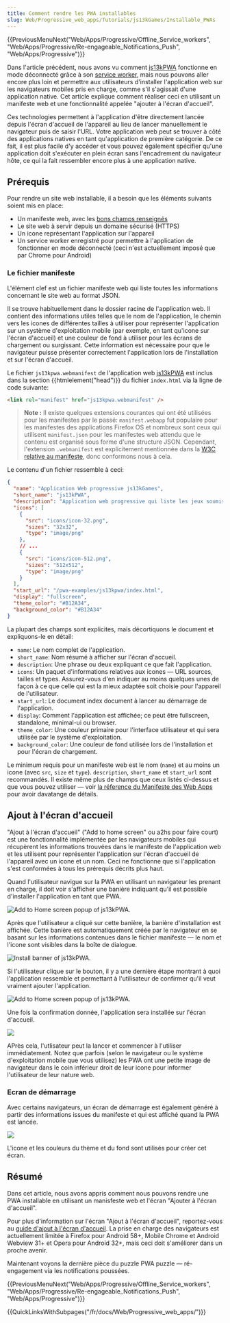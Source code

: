 ```yaml
---
title: Comment rendre les PWA installables
slug: Web/Progressive_web_apps/Tutorials/js13kGames/Installable_PWAs
---
```


{{PreviousMenuNext("Web/Apps/Progressive/Offline_Service_workers", "Web/Apps/Progressive/Re-engageable_Notifications_Push", "Web/Apps/Progressive")}}

Dans l'article précédent, nous avons vu comment [js13kPWA](https://mdn.github.io/pwa-examples/js13kpwa/) fonctionne en mode déconnecté grâce à son [service worker](/fr/docs/Web/API/Service_Worker_API), mais nous pouvons aller encore plus loin et permettre aux utilisateurs d'installer l'application web sur les navigateurs mobiles pris en charge, comme s'il s'agissait d'une application native. Cet article explique comment réaliser ceci en utilisant un manifeste web et une fonctionnalité appelée "ajouter à l'écran d'accueil".

Ces technologies permettent à l'application d'être directement lancée depuis l'écran d'accueil de l'appareil au lieu de lancer manuellement le navigateur puis de saisir l'URL. Votre application web peut se trouver à côté des applications natives en tant qu'application de première catégorie. De ce fait, il est plus facile d'y accéder et vous pouvez également spécifier qu'une application doit s'exécuter en plein écran sans l'encadrement du navigateur hôte, ce qui la fait ressembler encore plus à une application native.

## Prérequis

Pour rendre un site web installable, il a besoin que les éléments suivants soient mis en place:

- Un manifeste web, avec les [bons champs renseignés](/fr/Apps/Progressive/Add_to_home_screen#Manifest)
- Le site web à servir depuis un domaine sécurisé (HTTPS)
- Un icone représentant l'application sur l'appareil
- Un service worker enregistré pour permettre à l'application de fonctionner en mode déconnecté (ceci n'est actuellement imposé que par Chrome pour Android)

### Le fichier manifeste

L'élément clef est un fichier manifeste web qui liste toutes les informations concernant le site web au format JSON.

Il se trouve habituellement dans le dossier racine de l'application web. Il contient des informations utiles telles que le nom de l'application, le chemin vers les icones de différentes tailles à utiliser pour représenter l'application sur un système d'exploitation mobile (par exemple, en tant qu'icone sur l'écran d'accueil) et une couleur de fond à utiliser pour les écrans de chargement ou surgissant. Cette information est nécessaire pour que le navigateur puisse présenter correctement l'application lors de l'installation et sur l'écran d'accueil.

Le fichier `js13kpwa.webmanifest` de l'application web [js13kPWA](https://mdn.github.io/pwa-examples/js13kpwa/) est inclus dans la section {{htmlelement("head")}} du fichier `index.html` via la ligne de code suivante:

```html
<link rel="manifest" href="js13kpwa.webmanifest" />
```

> **Note :** Il existe quelques extensions courantes qui ont été utilisées pour les manifestes par le passé: `manifest.webapp` fut populaire pour les manifestes des applications Firefox OS et nombreux sont ceux qui utilisent `manifest.json` pour les manifestes web attendu que le contenu est organisé sous forme d'une structure JSON. Cependant, l'extension `.webmanifest` est explicitement mentionnée dans la [W3C relative au manifeste](https://w3c.github.io/manifest/), donc conformons nous à cela.

Le contenu d'un fichier ressemble à ceci:

```json
{
  "name": "Application Web progressive js13kGames",
  "short_name": "js13kPWA",
  "description": "Application web progressive qui liste les jeux soumis dans la catégorie A-Frame dans la compétition js13kGames 2017.",
  "icons": [
    {
      "src": "icons/icon-32.png",
      "sizes": "32x32",
      "type": "image/png"
    },
    // ...
    {
      "src": "icons/icon-512.png",
      "sizes": "512x512",
      "type": "image/png"
    }
  ],
  "start_url": "/pwa-examples/js13kpwa/index.html",
  "display": "fullscreen",
  "theme_color": "#B12A34",
  "background_color": "#B12A34"
}
```

La plupart des champs sont explicites, mais décortiquons le document et expliquons-le en détail:

- `name`: Le nom complet de l'application.
- `short_name`: Nom résumé à afficher sur l'écran d'accueil.
- `description`: Une phrase ou deux expliquant ce que fait l'application.
- `icons`: Un paquet d'informations relatives aux icones — URL sources, tailles et types. Assurez-vous d'en indiquer au moins quelques unes de façon à ce que celle qui est la mieux adaptée soit choisie pour l'appareil de l'utilisateur.
- `start_url`: Le document index document à lancer au démarrage de l'application.
- `display`: Comment l'application est affichée; ce peut être fullscreen, standalone, minimal-ui ou browser.
- `theme_color`: Une couleur primaire pour l'interface utilisateur et qui sera utilisée par le système d'exploitation.
- `background_color`: Une couleur de fond utilisée lors de l'installation et pour l'écran de chargement.

Le minimum requis pour un manifeste web est le nom (`name`) et au moins un icone (avec `src`, `size` et `type`). `description`, `short_name` et `start_url` sont recommandés. Il existe même plus de champs que ceux listés ci-dessus et que vous pouvez utiliser — voir [la réference du Manifeste des Web Apps](/fr/docs/Web/Manifest) pour avoir davatange de détails.

## Ajout à l'écran d'accueil

"Ajout à l'écran d'accueil" ("Add to home screen" ou a2hs pour faire court) est une fonctionnalité implémentée par les navigateurs mobiles qui récupèrent les informations trouvées dans le manifeste de l'application web et les utilisent pour représenter l'application sur l'écran d'accueil de l'appareil avec un icone et un nom. Ceci ne fonctionne que si l'application s'est conformées à tous les prérequis décrits plus haut.

Quand l'utilisateur navigue sur la PWA en utilisant un navigateur les prenant en charge, il doit voir s'afficher une banière indiquant qu'il est possible d'installer l'application en tant que PWA.

![Add to Home screen popup of js13kPWA.](js13kpwa-icon.png)

Après que l'utilisateur a cliqué sur cette banière, la banière d'installation est affichée. Cette banière est automatiquement créée par le navigateur en se basant sur les informations contenues dans le fichier manifeste — le nom et l'icone sont visibles dans la boîte de dialogue.

![Install banner of js13kPWA.](js13kpwa-banner.png)

Si l'utilisateur clique sur le bouton, il y a une dernière étape montrant à quoi l'application ressemble et permettant à l'utilisateur de confirmer qu'il veut vraiment ajouter l'application.

![Add to Home screen popup of js13kPWA.](js13kpwa-add.png)

Une fois la confirmation donnée, l'application sera installée sur l'écran d'accueil.

![](js13kpwa-installed.png)

APrès cela, l'utlisateur peut la lancer et commencer à l'utiliser immédiatement. Notez que parfois (selon le navigateur ou le système d'exploitation mobile que vous utilisez) les PWA ont une petite image de navigateur dans le coin inférieur droit de leur icone pour informer l'utilisateur de leur nature web.

### Ecran de démarrage

Avec certains navigateurs, un écran de démarrage est également généré à partir des informations issues du manifeste et qui est affiché quand la PWA est lancée.

![](js13kpwa-splash.png)

L'icone et les couleurs du thème et du fond sont utilisés pour créer cet écran.

## Résumé

Dans cet article, nous avons appris comment nous pouvons rendre une PWA installable en utilisant un manisfeste web et l'écran "Ajouter à l'écran d'accueil".

Pour plus d'information sur l'écran "Ajout à l'écran d'accueil", reportez-vous au [guide d'ajout à l'écran d'accueil](/fr/docs/Web/Apps/Progressive/Add_to_home_screen). La prise en charge des navigateurs est actuellement limitée à Firefox pour Android 58+, Mobile Chrome et Android Webview 31+ et Opera pour Android 32+, mais ceci doit s'améliorer dans un proche avenir.

Maintenant voyons la dernière pièce du puzzle PWA puzzle — ré-engagement via les notifications poussées.

{{PreviousMenuNext("Web/Apps/Progressive/Offline_Service_workers", "Web/Apps/Progressive/Re-engageable_Notifications_Push", "Web/Apps/Progressive")}}

{{QuickLinksWithSubpages("/fr/docs/Web/Progressive_web_apps/")}}
